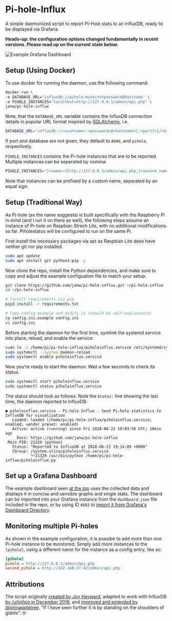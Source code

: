 # Pi-hole-Influx

A simple daemonized script to report Pi-Hole stats to an InfluxDB, ready to be displayed via Grafana.

**Heads-up: the configuration options changed fundamentally in recent versions. Please read up on the current state below.**

![Example Grafana Dashboard](.readme-assets/dashboard.png)

## Setup (Using Docker)

To use docker for running the daemon, use the following command:

```bash
docker run \
-e DATABASE_URL="influxdb://pihole:mysecretpassword@hostname" \
-e PIHOLE_INSTANCES="localhost=http://127.0.0.1/admin/api.php" \
janw/pi-hole-influx
```

Note, that the `DATABASE_URL` variable contains the InfluxDB connection details in popular URL format inspired by [SQLAlchemy](https://docs.sqlalchemy.org/en/latest/core/engines.html), i.e.

```bash
DATABASE_URL="influxdb://<username>:<password>@<hostname>[:<port]>[/<database>]"
```

If port and database are not given, they default to `8086`, and `pihole`, respectively.

`PIHOLE_INSTANCES` contains the Pi-hole instances that are to be reported. Multiple instances can be seperated by comma:

```bash
PIHOLE_INSTANCES="[<name>=]http://127.0.0.1/admin/api.php,[<second_name>=]http://192.168.42.79/admin/api.php[,…]"
```

Note that instances can be prefixed by a custom name, separated by an equal sign.


## Setup (Traditional Way)

As Pi-hole (as the name suggests) is built specifically with the Raspberry Pi in mind (and I run it on there as well), the following steps assume an instance of Pi-hole on Raspbian Strech Lite, with no additional modifications so far. Piholestatus will be configured to run on the same Pi.

First install the necessary packages via apt as Raspbian Lite does have neither git nor pip installed.

```bash
sudo apt update
sudo apt install git python3-pip -y
```

Now clone the repo, install the Python dependencies, and make sure to copy and adjust the example configuation file to match your setup.

```bash
git clone https://github.com/janw/pi-hole-influx.git ~/pi-hole-influx
cd ~/pi-hole-influx

# Install requirements via pip
pip3 install -r requirements.txt

# Copy config.example and modify it (should be self-explanatory)
cp config.ini.example config.ini
vi config.ini
```

Before starting the daemon for the first time, symlink the systemd service into place, reload, and enable the service.

```bash
sudo ln -s /home/pi/pi-hole-influx/piholeinflux.service /etc/systemd/system/
sudo systemctl --system daemon-reload
sudo systemctl enable piholeinflux.service
```

Now you're ready to start the daemon. Wait a few seconds to check its status.

```bash
sudo systemctl start piholeinflux.service
sudo systemctl status piholeinflux.service
```

The status should look as follows. Note the `Status:` line showing the last time, the daemon reported to InfluxDB:

```text
● piholeinflux.service - Pi-hole-Influx - Send Pi-hole statistics to InfluxDB for visualization
   Loaded: loaded (/home/pi/pi-hole-influx/piholeinflux.service; enabled; vendor preset: enabled)
   Active: active (running) since Fri 2018-06-22 19:03:56 UTC; 10min ago
     Docs: https://github.com/janw/pi-hole-influx
 Main PID: 21329 (python)
   Status: "Reported to InfluxDB at 2018-06-22 19:14:09 +0000"
   CGroup: /system.slice/piholeinflux.service
           └─21329 /usr/bin/python /home/pi/pi-hole-influx/piholeinflux.py
```

## Set up a Grafana Dashboard

The example dashboard seen [at the top](#pi-hole-influx) uses the collected data and displays it in concise and sensible graphs and single stats. The dashboard can be imported into your Grafana instance from the `dashboard.json` file included in the repo, or by using ID `6603` to [import it from Grafana's Dashboard Directory](https://grafana.com/dashboards/6603).

## Monitoring multiple Pi-holes

As shown in the example configuration, it is possibe to add more than one Pi-hole instance to be monitored. Simply add more instances to the `[pihole]`, using a different name for the instance as a config entry, like so:

```ini
[pihole]
pihole = http://127.0.0.1/admin/api.php
second_pihole = http://192.168.27.42/admin/api.php
```

## Attributions

The script originally [created by Jon Hayward](https://fattylewis.com/Graphing-pi-hole-stats/), adapted to work with InfluxDB [by /u/tollsjo in December 2016](https://github.com/sco01/piholestatus), and [improved and extended by @johnappletree](https://github.com/johnappletree/piholestatus). "If I have seen further it is by standing on the shoulders of giants". 🤓
